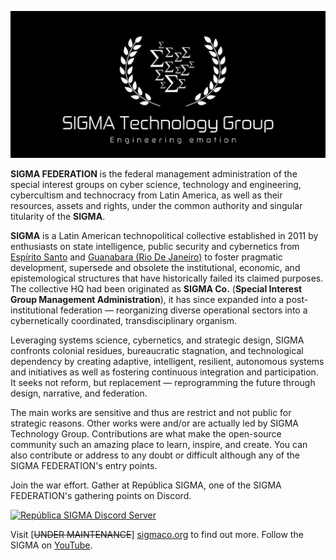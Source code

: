 ![SIGMA](/images/sigma-tech-banner.png)

**SIGMA FEDERATION** is the federal management administration of the special interest groups on cyber science, technology and engineering, cybercultism and technocracy from Latin America, as well as their resources, assets and rights, under the common authority and singular titularity of the **SIGMA**.

**SIGMA** is a Latin American technopolitical collective established in 2011 by enthusiasts on state intelligence, public security and cybernetics from [Espírito Santo](https://en.wikipedia.org/wiki/Esp%C3%ADrito_Santo) and [Guanabara (Rio De Janeiro)](https://en.wikipedia.org/wiki/Rio_de_Janeiro_(state)) to foster pragmatic development, supersede and obsolete the institutional, economic, and epistemological structures that have historically failed its claimed purposes. The collective HQ had been originated as **SIGMA Co.** (**Special Interest Group Management Administration**), it has since expanded into a post-institutional federation — reorganizing diverse operational sectors into a cybernetically coordinated, transdisciplinary organism.

Leveraging systems science, cybernetics, and strategic design, SIGMA confronts colonial residues, bureaucratic stagnation, and technological dependency by creating adaptive, intelligent, resilient, autonomous systems and initiatives as well as fostering continuous integration and participation. It seeks not reform, but replacement — reprogramming the future through design, narrative, and federation.

The main works are sensitive and thus are restrict and not public for strategic reasons. Other works were and/or are actually led by SIGMA Technology Group.
Contributions are what make the open-source community such an amazing place to learn, inspire, and create.
You can also contribute or address to any doubt or difficult although any of the SIGMA FEDERATION's entry points.


Join the war effort. Gather at República SIGMA, one of the SIGMA FEDERATION's gathering points on Discord.

[![República SIGMA Discord Server](https://discord.com/api/guilds/349379672351571969/widget.png?style=banner2)](https://sigmaco.org/discord)

Visit \[~~UNDER MAINTENANCE~~\] [sigmaco.org](https://sigmaco.org) to find out more.
Follow the SIGMA on [YouTube](https://www.youtube.com/@sigmaco_org).
